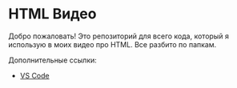# HTML Видео
Добро пожаловать! Это репозиторий для всего кода, который я использую в моих видео про HTML. Все разбито по папкам.

Дополнительные ссылки:
- [VS Code](https://code.visualstudio.com)
